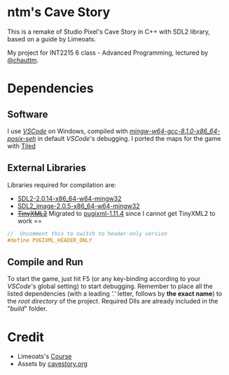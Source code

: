 # ntm's Cave Story

This is a remake of Studio Pixel's Cave Story in C++ with SDL2 library, based on a guide by Limeoats.

My project for INT2215 6 class - Advanced Programming, lectured by [@chauttm](https://github.com/chauttm "chauttm's GitHub").

# Dependencies

## Software

I use [_VSCode_](https://code.visualstudio.com/download) on Windows, compiled with [_mingw-w64-gcc-8.1.0-x86_64-posix-seh_](https://sourceforge.net/projects/mingw-w64/) in default _VSCode_'s debugging.
I ported the maps for the game with [Tiled](https://www.mapeditor.org/)

## External Libraries

Libraries required for compilation are:

- [SDL2-2.0.14-x86_64-w64-mingw32](https://www.libsdl.org/release/SDL2-devel-2.0.14-mingw.tar.gz)
- [SDL2_image-2.0.5-x86_64-w64-mingw32](https://www.libsdl.org/projects/SDL_image/release/SDL2_image-devel-2.0.5-mingw.tar.gz)
- ~~[TinyXML2](https://github.com/leethomason/tinyxml2)~~ Migrated to [pugixml-1.11.4](https://github.com/zeux/pugixml/releases/) since I cannot get TinyXML2 to work ==

```cpp
//	Uncomment this to switch to header-only version
#define PUGIXML_HEADER_ONLY
```

## Compile and Run

To start the game, just hit F5 (or any key-binding according to your _VSCode_'s global setting) to start debugging. Remember to place all the listed dependencies (with a leading _'.'_ letter, follows by **the exact name**) to the _root directory_ of the project. Required Dlls are already included in the "_build_" folder.

# Credit

- Limeoats's [Course](https://www.youtube.com/playlist?list=PLNOBk_id22bw6LXhrGfhVwqQIa-M2MsLa "Link to original YouTube playlist")
- Assets by [cavestory.org](http://cavestory.org/)
